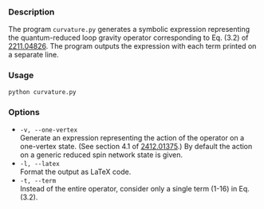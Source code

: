 ### Description

The program `curvature.py` generates a symbolic expression representing the quantum-reduced loop gravity operator corresponding to Eq. (3.2) of [2211.04826](https://arxiv.org/abs/2211.04826). The program outputs the expression with each term printed on a separate line.

### Usage

    python curvature.py

### Options

* `-v, --one-vertex`\
Generate an expression representing the action of the operator on a one-vertex state. (See section 4.1 of [2412.01375](https://arxiv.org/abs/2412.01375).) By default the action on a generic reduced spin network state is given.
* `-l, --latex`\
Format the output as LaTeX code.
* `-t, --term`\
Instead of the entire operator, consider only a single term (1-16) in Eq. (3.2).
